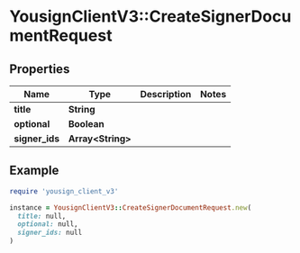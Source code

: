 # YousignClientV3::CreateSignerDocumentRequest

## Properties

| Name | Type | Description | Notes |
| ---- | ---- | ----------- | ----- |
| **title** | **String** |  |  |
| **optional** | **Boolean** |  |  |
| **signer_ids** | **Array&lt;String&gt;** |  |  |

## Example

```ruby
require 'yousign_client_v3'

instance = YousignClientV3::CreateSignerDocumentRequest.new(
  title: null,
  optional: null,
  signer_ids: null
)
```

